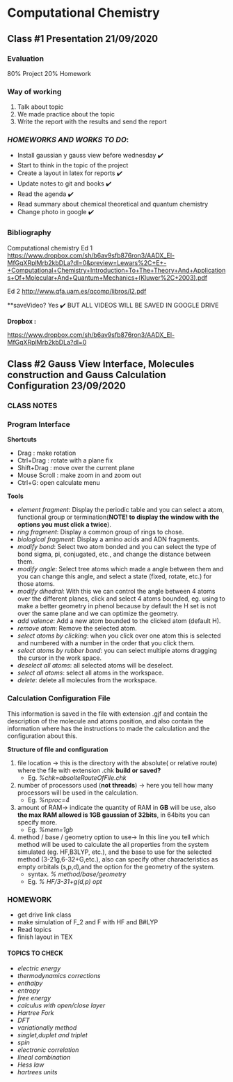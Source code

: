 # Computational Chemistry 

##  Class #1 Presentation 21/09/2020

### Evaluation

80% Project
20% Homework

### Way of working 

1) Talk about topic
2) We made practice about the topic 
3) Write the report with the results and send the report

### *HOMEWORKS AND WORKS TO DO*:
- Install gaussian y gauss view before wednesday ✔️
- Start to think in the topic of the project
- Create a layout in latex for reports ✔️
- Update notes to git and books ✔️
- Read the agenda ✔️
- Read summary about chemical theoretical and quantum chemistry
- Change photo in google ✔️

### Bibliography

Computational chemistry 
Ed 1 https://www.dropbox.com/sh/b6av9sfb876ron3/AADX_El-MfGqXRplMrb2kbDLa?dl=0&preview=Lewars%2C+E+-+Computational+Chemistry+Introduction+To+The+Theory+And+Applications+Of+Molecular+And+Quantum+Mechanics+(Kluwer%2C+2003).pdf

Ed 2 http://www.qfa.uam.es/qcomp/libros/l2.pdf

**saveVideo? Yes ✔️ BUT ALL VIDEOS WILL BE SAVED IN GOOGLE DRIVE

**Dropbox :**

https://www.dropbox.com/sh/b6av9sfb876ron3/AADX_El-MfGqXRplMrb2kbDLa?dl=0

##  Class #2 Gauss View Interface, Molecules construction and Gauss Calculation Configuration  23/09/2020

### CLASS NOTES 

### **Program Interface**

**Shortcuts**
- Drag : make rotation
- Ctrl+Drag : rotate with a plane fix 
- Shift+Drag : move over the current plane 
- Mouse Scroll : make zoom in and zoom out 
- Ctrl+G: open calculate menu

**Tools**
- _element fragment_: Display the periodic table and you can select a atom, functional group or termination(**NOTE! to display the window with the options you must click a twice**). 
- _ring fragment_: Display a common group of rings to chose.
- _biological fragment_: Display a amino acids and ADN fragments.
- _modify bond_: Select two atom bonded and you can select the type of bond sigma, pi, conjugated, etc., and change the distance between them. 
- _modify angle_: Select tree atoms which made a angle between them and you can change this angle, and select a state (fixed, rotate, etc.) for those atoms.
- _modify dihedral_: With this we can control the angle between 4 atoms over the different planes, click and select 4 atoms bounded, eg. using to make a better geometry in phenol because by default the H set is not over the same plane and we can optimize the geometry.
- _add valence_: Add a new atom bounded to the clicked atom (default H).
- _remove atom_: Remove the selected atom.
- _select atoms by clicking_: when you click over one atom this is selected and numbered with a number in the order that you click them.
- _select atoms by rubber band_: you can select multiple atoms dragging the cursor in the work space.
- _deselect all atoms_: all selected atoms will be deselect.
- _select all atoms_: select all atoms in the workspace.
- _delete_: delete all molecules from the workspace.

### **Calculation Configuration File**

This information is saved in the file with extension .gjf and contain the description of the molecule and atoms position, and also contain the information where has the instructions to made the calculation and the configuration about this.

**Structure of file and configuration**

 1. file location -> this is the directory with the absolute( or relative route) where the file with extension .chk **build or saved?** 
    - Eg. _%chk=absolteRouteOfFile.chk_
 2. number of processors used (**not threads**) -> here you tell how many processors will be used in the calculation.
    - Eg. _%nproc=4_
 3. amount of RAM-> indicate the quantity of RAM in **GB** will be use, also **the max RAM allowed is 1GB gaussian of 32bits**, in 64bits you can specify more.
    - Eg. _%mem=1gb_   
4. method / base / geometry option to use-> In this line you tell which method will be used to calculate the all properties from the system simulated (eg. HF,B3LYP, etc.), and the base to use for the selected method (3-21g,6-32+G,etc.), also can specify other characteristics as empty orbitals (s,p,d),and the option for the geometry of the system.
    - syntax. _% method/base/geometry_  
    - Eg. _% HF/3-31+g(d,p) opt_


### **HOMEWORK**
- get drive link class
- make simulation of F_2 and F with HF and B#LYP
- Read topics
- finish layout in TEX

#### **TOPICS TO CHECK**
- _electric energy_
- _thermodynamics corrections_
- _enthalpy_
- _entropy_
- _free energy_
- _calculus with open/close layer_
- _Hartree Fork_
- _DFT_
- _variationally method_
- _singlet,duplet and triplet_
- _spin_
- _electronic correlation_
- _lineal combination_
- _Hess law_
- _hartrees units_
